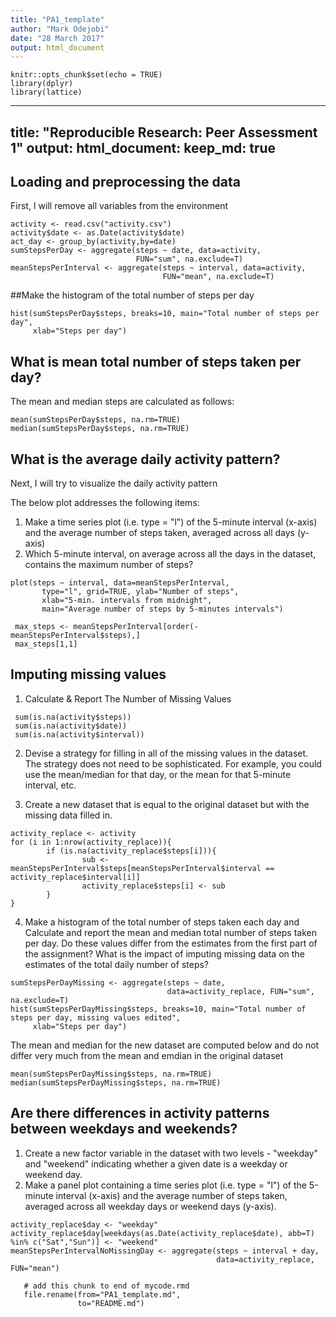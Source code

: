 ```yaml
---
title: "PA1_template"
author: "Mark Odejobi"
date: "28 March 2017"
output: html_document
---
```


```{r setup, include=FALSE}
knitr::opts_chunk$set(echo = TRUE)
library(dplyr)
library(lattice)
```

---
title: "Reproducible Research: Peer Assessment 1"
output: 
  html_document:
    keep_md: true
---


## Loading and preprocessing the data
First, I will remove all variables from the environment
```{r}
activity <- read.csv("activity.csv")
activity$date <- as.Date(activity$date)
act_day <- group_by(activity,by=date)
sumStepsPerDay <- aggregate(steps ~ date, data=activity, 
                            FUN="sum", na.exclude=T)
meanStepsPerInterval <- aggregate(steps ~ interval, data=activity,
                                  FUN="mean", na.exclude=T)
```

##Make the histogram of the total number of steps per day
```{r, echo=FALSE}
hist(sumStepsPerDay$steps, breaks=10, main="Total number of steps per day",
     xlab="Steps per day")

```
## What is mean total number of steps taken per day?

The mean and median steps are calculated as follows:  
```{r}
mean(sumStepsPerDay$steps, na.rm=TRUE)
median(sumStepsPerDay$steps, na.rm=TRUE)

```


## What is the average daily activity pattern?

Next, I will try to visualize the daily activity pattern  

The below plot addresses the following items:

1.  Make a time series plot (i.e. type = "l") of the 5-minute interval (x-axis) and the average number of steps taken, averaged across all days (y-axis)
2.  Which 5-minute interval, on average across all the days in the dataset, contains the maximum number of steps?

```{r}
plot(steps ~ interval, data=meanStepsPerInterval, 
       type="l", grid=TRUE, ylab="Number of steps", 
       xlab="5-min. intervals from midnight", 
       main="Average number of steps by 5-minutes intervals")

 max_steps <- meanStepsPerInterval[order(-meanStepsPerInterval$steps),]
 max_steps[1,1]

```


## Imputing missing values

1. Calculate & Report The Number of Missing Values
```{r}
 sum(is.na(activity$steps))
 sum(is.na(activity$date))
 sum(is.na(activity$interval))
```


2. Devise a strategy for filling in all of the missing values in the dataset. The strategy does not need to be sophisticated. For example, you could use the mean/median for that day, or the mean for that 5-minute interval, etc.

3. Create a new dataset that is equal to the original dataset but with the missing data filled in.

```{r}
activity_replace <- activity
for (i in 1:nrow(activity_replace)){
        if (is.na(activity_replace$steps[i])){
                sub <- meanStepsPerInterval$steps[meanStepsPerInterval$interval == activity_replace$interval[i]]
                activity_replace$steps[i] <- sub
        }
}
```

4. Make a histogram of the total number of steps taken each day and Calculate and report the mean and median total number of steps taken per day. Do these values differ from the estimates from the first part of the assignment? What is the impact of imputing missing data on the estimates of the total daily number of steps?

```{r}
sumStepsPerDayMissing <- aggregate(steps ~ date, 
                                   data=activity_replace, FUN="sum", na.exclude=T)
hist(sumStepsPerDayMissing$steps, breaks=10, main="Total number of steps per day, missing values edited",
     xlab="Steps per day")
```

The mean and median for the new dataset are computed below and do not differ very much from the mean and emdian in the original dataset

```{r}
mean(sumStepsPerDayMissing$steps, na.rm=TRUE)
median(sumStepsPerDayMissing$steps, na.rm=TRUE)
```

## Are there differences in activity patterns between weekdays and weekends?

1. Create a new factor variable in the dataset with two levels - "weekday" and "weekend" indicating whether a given date is a weekday or weekend day.
2. Make a panel plot containing a time series plot (i.e. type = "l") of the 5-minute interval (x-axis) and the average number of steps taken, averaged across all weekday days or weekend days (y-axis).
```{r}
activity_replace$day <- "weekday"
activity_replace$day[weekdays(as.Date(activity_replace$date), abb=T) %in% c("Sat","Sun")] <- "weekend"
meanStepsPerIntervalNoMissingDay <- aggregate(steps ~ interval + day, 
                                              data=activity_replace, FUN="mean")
```

```{r, include=FALSE}
   # add this chunk to end of mycode.rmd
   file.rename(from="PA1_template.md", 
               to="README.md")
```
